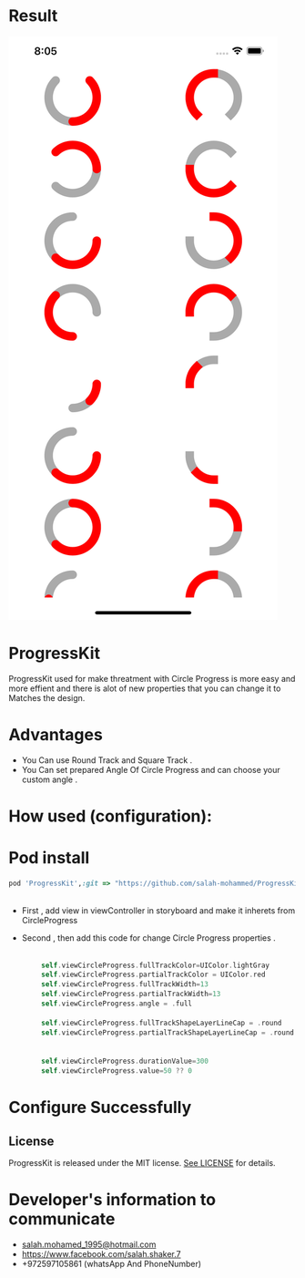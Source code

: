 # Result

![alt text](https://github.com/salah-mohammed/ProgressKit/blob/master/ProgressKitExample/example.png)

# ProgressKit


ProgressKit used for make threatment with Circle Progress  is more easy and more effient and there is alot of new properties that you can change it to Matches the design.
# Advantages
* You Can use Round Track and Square Track .
* You Can set prepared Angle Of Circle Progress and can choose your custom angle .


# How used (configuration): 
# Pod install
```ruby
pod 'ProgressKit',:git => "https://github.com/salah-mohammed/ProgressKit.git"
 
```
- First , add view in viewController in storyboard and make it inherets from CircleProgress


- Second , then add this code for change Circle Progress properties  .
```swift

        self.viewCircleProgress.fullTrackColor=UIColor.lightGray
        self.viewCircleProgress.partialTrackColor = UIColor.red
        self.viewCircleProgress.fullTrackWidth=13
        self.viewCircleProgress.partialTrackWidth=13
        self.viewCircleProgress.angle = .full
        
        self.viewCircleProgress.fullTrackShapeLayerLineCap = .round
        self.viewCircleProgress.partialTrackShapeLayerLineCap = .round

        
        self.viewCircleProgress.durationValue=300
        self.viewCircleProgress.value=50 ?? 0

 ```
 

# Configure Successfully

## License

ProgressKit is released under the MIT license. [See LICENSE](https://github.com/salah-mohammed/ProgressKit/blob/master/LICENSE) for details.

# Developer's information to communicate

- salah.mohamed_1995@hotmail.com
- https://www.facebook.com/salah.shaker.7
- +972597105861 (whatsApp And PhoneNumber)

